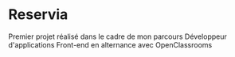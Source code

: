 # Reservia
Premier projet réalisé dans le cadre de mon parcours Développeur d'applications Front-end en alternance avec OpenClassrooms
